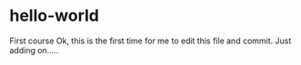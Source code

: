 # hello-world
First course
Ok, this is the first time for me to edit this file and commit.  Just adding on.....


